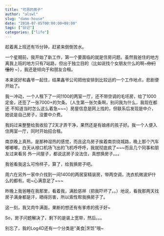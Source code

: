 ```yaml
---
title: "可恶的房子"
author: "alswl"
slug: "damn-house"
date: "2010-07-05T00:00:00+08:00"
tags: ["日记"]
categories: ["life"]
---
```


趁着离上班还有15分钟，赶紧来倒倒苦水。

一个星期前，我开始了新工作，第一个要面临的就是住房问题。虽然我爸住的地方离我上班的地方只有7站路，但出于独立目的（比如说找个女朋友什么的啊~~~你们懂的~~
~），我还是倾向于和朋友合租。

本来说好和鑫爷一起住，结果鑫爷公司把他安排到比较远的一个工作地点，悲剧便开始了。

我一冲动，一个人租下了一间1100的两室一厅，还不带空调的毛坯房，给了1000定金，还签了一张7000+的欠条。（人生第一张欠条啊，别问我为什么，我现在都还
不知道当时怎么这么着急~~~）房屋信息是网上找的，但联系后发现是中介，她说是自己房子，没要中介费。

我妈过来整整给我收拾了2天才弄干净，果然还是有娘疼的孩子好。我一个人便入住两室一厅，同时开始招合租。

南京晚上真热，是那种湿热的感觉，而且这鸟房子挨着南京绕城路，晚上那个汽车嘟嘟嘟，白天从禄口机场飞出的飞机呼呼呼，我就彻底疯了~~~而且几个同事和朋友过来看另
外一间屋子，都说这房子没法住，真想换房子。。。

我爸看我这么可怜样子，算了，给我换房子吧。

周六在另外一家中介找到一间1400的两居室精装房，带两空调，洗衣机微波炉什么的都有。呃~心满意足了~~~

昨晚上我爸睡在我那里，看着我，满脸慈祥（把我吓坏了。。）地说，看我那两天找房子满身都是汗，晒得厉害，所以索性帮我换房子了。

这一刻，我又肉牛满面，果断的想还有有爹疼的孩子好~

So，房子问题解决了，剩下的是装上宽带，然后。。。

别忘了，我的Log4D还有一个分类是"美食|烹饪"哦~

